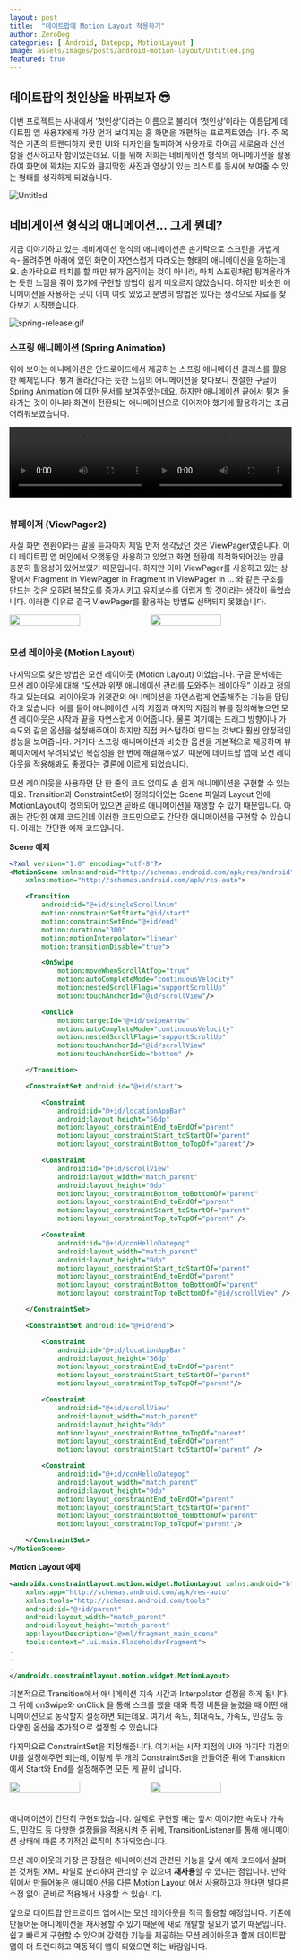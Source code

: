```yaml
---
layout: post
title:  "데이트팝에 Motion Layout 적용하기"
author: ZeroDeg
categories: [ Android, Datepop, MotionLayout ]
image: assets/images/posts/android-motion-layout/Untitled.png
featured: true
---
```


## 데이트팝의 **첫인상을 바꿔보자** 😎

 이번 프로젝트는 사내에서 ‘첫인상’이라는 이름으로 불리며 ‘첫인상’이라는 이름답게 데이트팝 앱 사용자에게 가장 먼저 보여지는 홈 화면을 개편하는 프로젝트였습니다. 주 목적은 기존의 트랜디하지 못한 UI와 디자인을 탈피하여 사용자로 하여금 새로움과 신선함을 선사하고자 함이었는데요. 이를 위해 저희는 네비게이션 형식의 애니메이션을 활용하여 화면에 꽉차는 지도와 큼지막한 사진과 영상이 있는 리스트를 동시에 보여줄 수 있는 형태를 생각하게 되었습니다.

![Untitled](/assets/images/posts/android-motion-layout/Untitled.png)

## 네비게이션 형식의 애니메이션… 그게 뭔데?

 지금 이야기하고 있는 네비게이션 형식의 애니메이션은 손가락으로 스크린을 가볍게 슥- 올려주면 아래에 있던 화면이 자연스럽게 따라오는 형태의 애니메이션을 말하는데요. 손가락으로 터치를 할 때만 뷰가 움직이는 것이 아니라, 마치 스프링처럼 튕겨올라가는 듯한 느낌을 줘야 했기에 구현할 방법이 쉽게 떠오르지 않았습니다. 하지만 비슷한 애니메이션을 사용하는 곳이 이미 여럿 있었고 분명히 방법은 있다는 생각으로 자료를 찾아보기 시작했습니다.

![spring-release.gif](/assets/images/posts/android-motion-layout/spring-release.gif)

### 스프링 애니메이션 (Spring Animation)

 위에 보이는 애니메이션은 안드로이드에서 제공하는 스프링 애니메이션 클래스를 활용한 예제입니다. 튕겨 올라간다는 듯한 느낌의 애니메이션을 찾다보니 친절한 구글이 Spring Animation 에 대한 문서를 보여주었는데요. 하지만 애니메이션 끝에서 튕겨 올라가는 것이 아니라 화면이 전환되는 애니메이션으로 이어져야 했기에 활용하기는 조금 어려워보였습니다.

<div style="display: flex; margin-bottom: 35px;">
<video controls width="50%">
    <source src="/assets/images/posts/android-motion-layout/anim_page_transformer_zoomout.mp4" type="video/mp4">
</video>

<video controls width="50%">
    <source src="/assets/images/posts/android-motion-layout/anim_page_transformer_zoomout%201.mp4" type="video/mp4">
</video>
</div>



### 뷰페이저 (ViewPager2)

 사실 화면 전환이라는 말을 듣자마자 제일 먼저 생각났던 것은 ViewPager였습니다. 이미 데이트팝 앱 메인에서 오랫동안 사용하고 있었고 화면 전환에 최적화되어있는 만큼 충분히 활용성이 있어보였기 때문입니다. 하지만 이미 ViewPager를 사용하고 있는 상황에서 Fragment in ViewPager in Fragment in ViewPager in … 와 같은 구조를 만드는 것은 오히려 복잡도를 증가시키고 유지보수를 어렵게 할 것이라는 생각이 들었습니다. 이러한 이유로 결국 ViewPager를 활용하는 방법도 선택되지 못했습니다.

<div style="display: flex;margin-bottom:35px;">
    <img width="50%" src="/assets/images/posts/android-motion-layout/youtube-motion.gif" />
    <img width="50%" src="/assets/images/posts/android-motion-layout/fragment-transition-1.gif" />
</div>

### 모션 레이아웃 (Motion Layout)

 마지막으로 찾은 방법은 모션 레이아웃 (Motion Layout) 이었습니다. 구글 문서에는 모션 레이아웃에 대해 “모션과 위젯 애니메이션 관리를 도와주는 레이아웃” 이라고 정의하고 있는데요. 레이아웃과 위젯간의 애니메이션을 자연스럽게 연출해주는 기능을 담당하고 있습니다. 예를 들어 애니메이션 시작 지점과 마지막 지점의 뷰를 정의해놓으면 모션 레이아웃은 시작과 끝을 자연스럽게 이어줍니다. 물론 여기에는 드래그 방향이나 가속도와 같은 옵션을 설정해주어야 하지만 직접 커스텀하여 만드는 것보다 훨씬 안정적인 성능을 보여줍니다. 거기다 스프링 애니메이션과 비슷한 옵션을 기본적으로 제공하며 뷰페이저에서 우려되었던 복잡성을 한 번에 해결해주었기 때문에 데이트팝 앱에 모션 레이아웃을 적용해봐도 좋겠다는 결론에 이르게 되었습니다.

 모션 레이아웃을 사용하면 단 한 줄의 코드 없이도 손 쉽게 애니메이션을 구현할 수 있는데요. Transition과 ConstraintSet이 정의되어있는 Scene 파일과 Layout 안에 MotionLayout이 정의되어 있으면 곧바로 애니메이션을 재생할 수 있기 때문입니다. 아래는 간단한 예제 코드인데 이러한 코드만으로도 간단한 애니메이션을 구현할 수 있습니다. 아래는 간단한 예제 코드입니다.

**Scene 예제**

```xml
<?xml version="1.0" encoding="utf-8"?>
<MotionScene xmlns:android="http://schemas.android.com/apk/res/android"
    xmlns:motion="http://schemas.android.com/apk/res-auto">

    <Transition
        android:id="@+id/singleScrollAnim"
        motion:constraintSetStart="@id/start"
        motion:constraintSetEnd="@+id/end"
        motion:duration="300"
        motion:motionInterpolator="linear"
        motion:transitionDisable="true">

        <OnSwipe
            motion:moveWhenScrollAtTop="true"
            motion:autoCompleteMode="continuousVelocity"
            motion:nestedScrollFlags="supportScrollUp"
            motion:touchAnchorId="@id/scrollView"/>

        <OnClick
            motion:targetId="@+id/swipeArrow"
            motion:autoCompleteMode="continuousVelocity"
            motion:nestedScrollFlags="supportScrollUp"
            motion:touchAnchorId="@id/scrollView"
            motion:touchAnchorSide="bottom" />

    </Transition>

    <ConstraintSet android:id="@+id/start">

        <Constraint
            android:id="@+id/locationAppBar"
            android:layout_height="56dp"
            motion:layout_constraintEnd_toEndOf="parent"
            motion:layout_constraintStart_toStartOf="parent"
            motion:layout_constraintBottom_toTopOf="parent"/>

        <Constraint
            android:id="@+id/scrollView"
            android:layout_width="match_parent"
            android:layout_height="0dp"
            motion:layout_constraintBottom_toBottomOf="parent"
            motion:layout_constraintEnd_toEndOf="parent"
            motion:layout_constraintStart_toStartOf="parent"
            motion:layout_constraintTop_toTopOf="parent" />

        <Constraint
            android:id="@+id/conHelloDatepop"
            android:layout_width="match_parent"
            android:layout_height="0dp"
            motion:layout_constraintStart_toStartOf="parent"
            motion:layout_constraintEnd_toEndOf="parent"
            motion:layout_constraintBottom_toBottomOf="parent"
            motion:layout_constraintTop_toBottomOf="@id/scrollView" />

    </ConstraintSet>

    <ConstraintSet android:id="@+id/end">

        <Constraint
            android:id="@+id/locationAppBar"
            android:layout_height="56dp"
            motion:layout_constraintEnd_toEndOf="parent"
            motion:layout_constraintStart_toStartOf="parent"
            motion:layout_constraintTop_toTopOf="parent"/>

        <Constraint
            android:id="@+id/scrollView"
            android:layout_width="match_parent"
            android:layout_height="0dp"
            motion:layout_constraintBottom_toTopOf="parent"
            motion:layout_constraintEnd_toEndOf="parent"
            motion:layout_constraintStart_toStartOf="parent" />

        <Constraint
            android:id="@+id/conHelloDatepop"
            android:layout_width="match_parent"
            android:layout_height="0dp"
            motion:layout_constraintEnd_toEndOf="parent"
            motion:layout_constraintStart_toStartOf="parent"
            motion:layout_constraintBottom_toBottomOf="parent"
            motion:layout_constraintTop_toTopOf="parent"/>

    </ConstraintSet>
</MotionScene>
```

**Motion Layout 예제**

```xml
<androidx.constraintlayout.motion.widget.MotionLayout xmlns:android="http://schemas.android.com/apk/res/android"
    xmlns:app="http://schemas.android.com/apk/res-auto"
    xmlns:tools="http://schemas.android.com/tools"
    android:id="@+id/parent"
    android:layout_width="match_parent"
    android:layout_height="match_parent"
    app:layoutDescription="@xml/fragment_main_scene"
    tools:context=".ui.main.PlaceholderFragment">
.
.
.
</androidx.constraintlayout.motion.widget.MotionLayout>
```

기본적으로 Transition에서 애니메이션 지속 시간과 Interpolator 설정을 하게 됩니다. 그 뒤에 onSwipe와 onClick 을 통해 스크롤 했을 때와 특정 버튼을 눌렀을 때 어떤 애니메이션으로 동작할지 설정하면 되는데요. 여기서 속도, 최대속도, 가속도, 민감도 등 다양한 옵션을 추가적으로 설정할 수 있습니다.

 마지막으로 ConstraintSet을 지정해줍니다. 여기서는 시작 지점의 UI와 마지막 지점의 UI를 설정해주면 되는데, 이렇게 두 개의 ConstraintSet을 만들어준 뒤에 Transition에서 Start와 End를 설정해주면 모든 게 끝이 납니다.

<div style="display: flex;margin-bottom:35px;">
    <img width="50%" src="/assets/images/posts/android-motion-layout/Nov-15-2022_20-46-48.gif" />
    <img width="50%" src="/assets/images/posts/android-motion-layout/MotionLayout.gif" />
</div>


 애니메이션이 간단히 구현되었습니다. 실제로 구현할 때는 앞서 이야기한 속도나 가속도, 민감도 등 다양한 설정들을 적용시켜 준 뒤에, TransitionListener를 통해 애니메이션 상태에 따른 추가적인 로직이 추가되었습니다.

 모션 레이아웃의 가장 큰 장점은 애니메이션과 관련된 기능을 앞서 예제 코드에서 살펴 본 것처럼 XML 파일로 분리하여 관리할 수 있으며 **재사용**할 수 있다는 점입니다. 만약 위에서 만들어놓은 애니메이션을 다른 Motion Layout 에서 사용하고자 한다면 별다른 수정 없이 곧바로 적용해서 사용할 수 있습니다.

 앞으로 데이트팝 안드로이드 앱에서는 모션 레이아웃을 적극 활용할 예정입니다. 기존에 만들어둔 애니메이션을 재사용할 수 있기 때문에 새로 개발할 필요가 없기 때문입니다. 쉽고 빠르게 구현할 수 있으며 강력한 기능을 제공하는 모션 레이아웃과 함께 데이트팝 앱이 더 트랜디하고 역동적이 앱이 되었으면 하는 바람입니다.